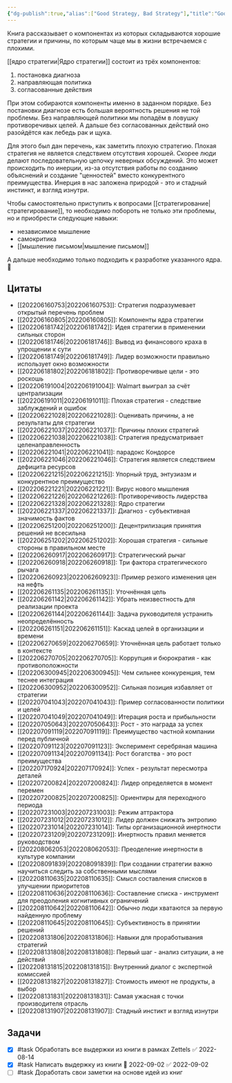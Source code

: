 ```yaml
---
{"dg-publish":true,"alias":["Good Strategy, Bad Strategy"],"title":"Good Strategy, Bad Strategy","category":"book","tags":["books/inbox"],"rating":3,"date":"2022-06-15T08:23:22+03:00","modified_at":"2022-08-14T10:03:50+03:00","status":"Completed","permalink":"/refs/good-strategy-bad-strategy/","dgHomeLink":false,"dgPassFrontmatter":true}
---
```





Книга рассказывает о компонентах из которых складываются хорошие стратегии и причины, по которым чаще мы в жизни встречаемся с плохими.

[[ядро стратегии|Ядро стратегии]] состоит из трёх компонентов:
1. постановка диагноза
2. направляющая политика
3. согласованные действия

При этом собираются компоненты именно в заданном порядке. Без постановки диагнозе есть большая вероятность решения не той проблемы. Без направляющей политики мы попадём в ловушку противоречивых целей. А дальше без согласованных действий оно разойдётся как лебедь рак и щука.

Для этого был дан перечень, как заметить плохую стратегию. Плохая стратегия не является следствием отсутствия хорошей. Скорее люди делают последовательную цепочку неверных обсуждений. Это может происходить по инерции, из-за отсутствия работы по созданию объяснений и создание "ценностей" вместо конкурентного преимущества. Инерция в нас заложена природой - это и стадный инстинкт,  и взгляд изнутри.

Чтобы самостоятельно приступить к вопросами [[стратегирование|стратегирование]], то необходимо побороть не только эти проблемы, но и приобрести следующие навыки:
- независимое мышление
- самокритика
- [[мышление письмом|мышление письмом]]

А дальше необходимо только подходить к разработке указанного ядра. 🙂

## Цитаты

- [[202206160753|202206160753]]: Стратегия подразумевает открытый перечень проблем
- [[202206160805|202206160805]]: Компоненты ядра стратегии
- [[202206181742|202206181742]]: Идея стратегии в применении сильных сторон
- [[202206181746|202206181746]]: Вывод из финансового краха в упрощении к сути
- [[202206181749|202206181749]]: Лидер возможности правильно использует окно возможности
- [[202206181802|202206181802]]: Противоречивые цели - это роскошь
- [[202206191004|202206191004]]: Walmart выиграл за счёт централизации
- [[202206191011|202206191011]]: Плохая стратегия - следствие заблуждений и ошибок
- [[202206221028|202206221028]]: Оценивать причины, а не результаты для стратегии
- [[202206221037|202206221037]]: Причины плохих стратегий
- [[202206221038|202206221038]]: Стратегия предусматривает целенаправленность
- [[202206221041|202206221041]]: парадокс Кондорсе
- [[202206221046|202206221046]]: Стратегия является следствием дефицита ресурсов
- [[202206221215|202206221215]]: Упорный труд, энтузиазм и конкурентное преимущество
- [[202206221221|202206221221]]: Вирус нового мышления
- [[202206221226|202206221226]]: Противоречивость лидерства
- [[202206221328|202206221328]]: Ядро стратегии
- [[202206221337|202206221337]]: Диагноз - субъективная значимость фактов
- [[202206251200|202206251200]]: Децентрилизация принятия решений не всесильна
- [[202206251202|202206251202]]: Хорошая стратегия - сильные стороны в правильном месте
- [[202206260917|202206260917]]: Стратегический рычаг
- [[202206260918|202206260918]]: Три фактора стратегического рычага
- [[202206260923|202206260923]]: Пример резкого изменения цен на нефть
- [[202206261135|202206261135]]: Уточнённая цель
- [[202206261142|202206261142]]: Убрать неизвестность для реализации проекта
- [[202206261144|202206261144]]: Задача руководителя устранить неопределённость
- [[202206261151|202206261151]]: Каскад целей в организации и времени
- [[202206270659|202206270659]]: Уточнённая цель работает только в контексте
- [[202206270705|202206270705]]: Коррупция и бюрократия - как противоположности
- [[202206300945|202206300945]]: Чем сильнее конкуренция, тем теснее интеграция
- [[202206300952|202206300952]]: Сильная позиция избавляет от стратегии
- [[202207041043|202207041043]]: Пример согласованности политики и целей
- [[202207041049|202207041049]]: Итерация роста и прибыльности
- [[202207050643|202207050643]]: Рост - это награда за успех
- [[202207091119|202207091119]]: Преимущество частной компании перед публичной
- [[202207091123|202207091123]]: Эксперимент серебряная машина
- [[202207091134|202207091134]]: Рост богатства - это рост преимущества
- [[202207170924|202207170924]]: Успех - результат пересмотра деталей
- [[202207200824|202207200824]]: Лидер определяется в момент перемен
- [[202207200825|202207200825]]: Ориентиры для переходного периода
- [[202207231003|202207231003]]: Режим аттрактора
- [[202207231012|202207231012]]: Лидер должен снижать энтропию
- [[202207231014|202207231014]]: Типы организационной инертности
- [[202207231209|202207231209]]: Инертность правил меняется руководством
- [[202208062053|202208062053]]: Преоделение инертности в культуре компании
- [[202208091839|202208091839]]: При создании стратегии важно научиться следить за собственными мыслями
- [[202208110635|202208110635]]: Смысл составления списков в улучшении приоритетов
- [[202208110636|202208110636]]: Составление списка - инструмент для преодоления когнитивных ограничений
- [[202208110642|202208110642]]: Обычно люди хватаются за первую найденную проблему
- [[202208110645|202208110645]]: Субъективность в принятии решений
- [[202208131806|202208131806]]: Навыки для проработывания стратегий
- [[202208131808|202208131808]]: Первый шаг - анализ ситуации, а не действий
- [[202208131815|202208131815]]: Внутренний диалог с экспертной комиссией
- [[202208131827|202208131827]]: Стоимость имеют не продукты, а выбор
- [[202208131831|202208131831]]: Самая ужасная с точки производителя отрасль
- [[202208131907|202208131907]]: Стадный инстикт и взгляд изнутри


## Задачи

- [x] #task Обработать все выдержки из книги в рамках Zettels ✅ 2022-08-14
- [x] #task Написать выдержку из книги 📅 2022-09-02 ✅ 2022-09-02
- [ ] #task Доработать свои заметки на основе идей из книг
